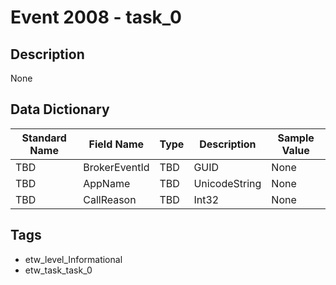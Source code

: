 # Event 2008 - task_0

## Description
None

## Data Dictionary
|Standard Name|Field Name|Type|Description|Sample Value|
|---|---|---|---|---|
|TBD|BrokerEventId|TBD|GUID|None|None|
|TBD|AppName|TBD|UnicodeString|None|None|
|TBD|CallReason|TBD|Int32|None|None|

## Tags
* etw_level_Informational
* etw_task_task_0
